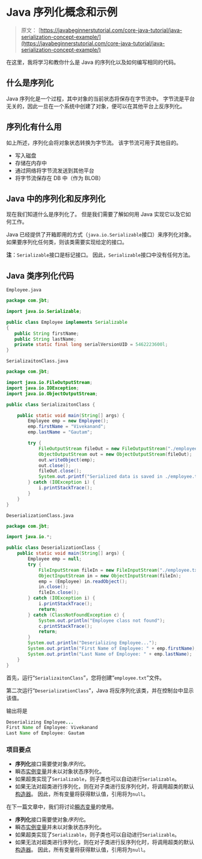 # Java 序列化概念和示例

> 原文： [https://javabeginnerstutorial.com/core-java-tutorial/java-serialization-concept-example/](https://javabeginnerstutorial.com/core-java-tutorial/java-serialization-concept-example/)

在这里，我将学习和教你什么是 Java 的序列化以及如何编写相同的代码。

## 什么是序列化

Java 序列化是一个过程，其中对象的当前状态将保存在字节流中。 字节流是平台无关的，因此一旦在一个系统中创建了对象，便可以在其他平台上反序列化。

## 序列化有什么用

如上所述，序列化会将对象状态转换为字节流。 该字节流可用于其他目的。

*   写入磁盘
*   存储在内存中
*   通过网络将字节流发送到其他平台
*   将字节流保存在 DB 中（作为 BLOB）

## Java 中的序列化和反序列化

现在我们知道什么是序列化了。 但是我们需要了解如何用 Java 实现它以及它如何工作。

Java 已经提供了开箱即用的方式（`java.io.Serializable`接口）来序列化对象。 如果要序列化任何类，则该类需要实现给定的接口。

**注**：`Serializable`接口是标记接口。 因此，`Serializable`接口中没有任何方法。

## Java 类序列化代码

`Employee.java`

```java
package com.jbt;

import java.io.Serializable;

public class Employee implements Serializable
{
   public String firstName;
   public String lastName;
   private static final long serialVersionUID = 5462223600l;
} 
```

`SerializaitonClass.java`

```java
package com.jbt;

import java.io.FileOutputStream;
import java.io.IOException;
import java.io.ObjectOutputStream;

public class SerializaitonClass {

	public static void main(String[] args) {
		Employee emp = new Employee();
		emp.firstName = "Vivekanand";
		emp.lastName = "Gautam";

		try {
			FileOutputStream fileOut = new FileOutputStream("./employee.txt");
			ObjectOutputStream out = new ObjectOutputStream(fileOut);
			out.writeObject(emp);
			out.close();
			fileOut.close();
			System.out.printf("Serialized data is saved in ./employee.txt file");
		} catch (IOException i) {
			i.printStackTrace();
		}
	}
} 
```

`DeserializationClass.java`

```java
package com.jbt;

import java.io.*;

public class DeserializationClass {
	public static void main(String[] args) {
		Employee emp = null;
		try {
			FileInputStream fileIn = new FileInputStream("./employee.txt");
			ObjectInputStream in = new ObjectInputStream(fileIn);
			emp = (Employee) in.readObject();
			in.close();
			fileIn.close();
		} catch (IOException i) {
			i.printStackTrace();
			return;
		} catch (ClassNotFoundException c) {
			System.out.println("Employee class not found");
			c.printStackTrace();
			return;
		}
		System.out.println("Deserializing Employee...");
		System.out.println("First Name of Employee: " + emp.firstName);
		System.out.println("Last Name of Employee: " + emp.lastName);
	}
} 
```

首先，运行“`SerializaitonClass`”，您将创建“`employee.txt`”文件。

第二次运行“`DeserializationClass`”，Java 将反序列化该类，并在控制台中显示该值。

输出将是

```java
Deserializing Employee...
First Name of Employee: Vivekanand
Last Name of Employee: Gautam 
```

### 项目要点

*   **序列化**接口需要使对象*序列化*。
*   瞬态[实例变量](https://javabeginnerstutorial.com/core-java-tutorial/instance-variable-java/)并未以对象状态序列化。
*   如果超类实现了`Serializable`，则子类也可以自动进行`Serializable`。
*   如果无法对超类进行序列化，则在对子类进行反序列化时，将调用超类的默认[构造器](https://javabeginnerstutorial.com/core-java-tutorial/constructors-in-java/)。 因此，所有变量将获得默认值，引用将为`null`。

在下一篇文章中，我们将讨论[瞬态变量](https://javabeginnerstutorial.com/core-java-tutorial/java-serialization-concept-example-part-ii/ "Java serialization concept and Example Part II")的使用。



*   **序列化**接口需要使对象*序列化*。
*   瞬态[实例变量](https://javabeginnerstutorial.com/core-java-tutorial/instance-variable-java/)并未以对象状态序列化。
*   如果超类实现了`Serializable`，则子类也可以自动进行`Serializable`。
*   如果无法对超类进行序列化，则在对子类进行反序列化时，将调用超类的默认[构造器](https://javabeginnerstutorial.com/core-java-tutorial/constructors-in-java/)。 因此，所有变量将获得默认值，引用将为`null`。